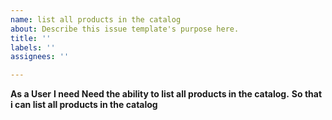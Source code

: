 ```yaml
---
name: list all products in the catalog
about: Describe this issue template's purpose here.
title: ''
labels: ''
assignees: ''

---
```


**As a User**
**I need Need the ability to list all products in the catalog.**
**So that i can list all products in the catalog**
